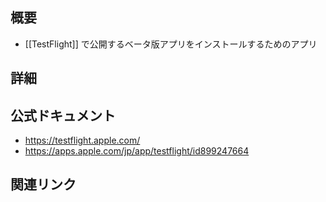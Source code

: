 ## 概要
- [[TestFlight]] で公開するベータ版アプリをインストールするためのアプリ

## 詳細


## 公式ドキュメント
- https://testflight.apple.com/
- https://apps.apple.com/jp/app/testflight/id899247664

## 関連リンク

